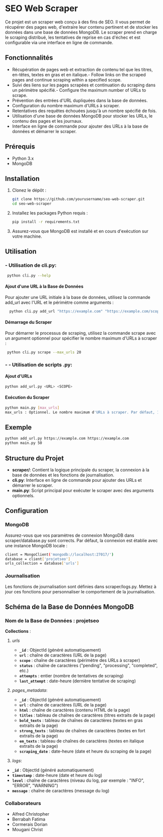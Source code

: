# SEO Web Scraper

Ce projet est un scraper web conçu à des fins de SEO. Il vous permet de récupérer des pages web, d'extraire leur contenu pertinent et de stocker les données dans une base de données MongoDB. Le scraper prend en charge le scraping distribué, les tentatives de reprise en cas d'échec et est configurable via une interface en ligne de commande.
## Fonctionnalités

- Récupération de pages web et extraction de contenu tel que les titres, en-têtes, textes en gras et en italique.- Follow links on the scraped pages and continue scraping within a specified scope.
- Suivi des liens sur les pages scrapées et continuation du scraping dans un périmètre spécifié.- Configure the maximum number of URLs to scrape.
- Prévention des entrées d'URL dupliquées dans la base de données.
- Configuration du nombre maximum d'URLs à scraper.
- Retentatives des requêtes échouées jusqu'à un nombre spécifié de fois.
- Utilisation d'une base de données MongoDB pour stocker les URLs, le contenu des pages et les journaux.
- Interface en ligne de commande pour ajouter des URLs à la base de données et démarrer le scraper.
  
## Prérequis

- Python 3.x
- MongoDB

## Installation

1. Clonez le dépôt :
    ```sh
    git clone https://github.com/yourusername/seo-web-scraper.git
    cd seo-web-scraper
    ```

2. Installez les packages Python requis :
    ```sh
    pip install -r requirements.txt
    ```

3. Assurez-vous que MongoDB est installé et en cours d'exécution sur votre machine.

## Utilisation
### - **Utilisation de cli.py**:
```sh
 python cli.py --help
   ``` 
#### Ajout d'une URL à la Base de Données

Pour ajouter une URL initiale à la base de données, utilisez la commande add_url avec l'URL et le périmètre comme arguments :
```sh
  python cli.py add_url "https://example.com" "https://example.com/scope"
   ```
#### Démarrage du Scraper
Pour démarrer le processus de scraping, utilisez la commande scrape avec un argument optionnel pour spécifier le nombre maximum d'URLs à scraper :
```sh
 python cli.py scrape --max_urls 20
   ``` 

### - **- Utilisation de scripts .py**:
#### Ajout d'URLs
```sh
python add_url.py <URL> <SCOPE>
```
#### Exécution du Scraper
```sh
python main.py [max_urls]
max_urls : Optionnel. Le nombre maximum d'URLs à scraper. Par défaut, 10 s'il n'est pas spécifié.
```

## Exemple
```sh
python add_url.py https://example.com https://example.com
python main.py 50
```

## Structure du Projet
- **scraper/**: Contient la logique principale du scraper, la connexion à la base de données et les fonctions de journalisation.
- **cli.py**: Interface en ligne de commande pour ajouter des URLs et démarrer le scraper.
- **main.py**: Script principal pour exécuter le scraper avec des arguments optionnels.
   
## Configuration

### MongoDB
Assurez-vous que vos paramètres de connexion MongoDB dans scraper/database.py sont corrects. Par défaut, la connexion est établie avec une instance MongoDB locale :
```sh
client = MongoClient('mongodb://localhost:27017/')
database = client['projetseo']
urls_collection = database['urls']
```
### Journalisation
Les fonctions de journalisation sont définies dans scraper/logs.py. Mettez à jour ces fonctions pour personnaliser le comportement de la journalisation.

## Schéma de la Base de Données MongoDB
### Nom de la Base de Données : projetseo
**Collections** :
1. *urls*
   - **`_id`** : ObjectId (généré automatiquement)
   - **`url`** : chaîne de caractères (URL de la page)
   - **`scope`** : chaîne de caractères (périmètre des URLs à scraper)
   - **`status`** : chaîne de caractères ("pending", "processing", "completed", etc.)
   - **`attempts`** : entier (nombre de tentatives de scraping)
   - **`last_attempt`** : date-heure (dernière tentative de scraping)
   
2. *pages_metadata*:
   - **`_id`** : ObjectId (généré automatiquement)
   - **`url`** : chaîne de caractères (URL de la page)
   - **`html`** : chaîne de caractères (contenu HTML de la page)
   - **`titles`** : tableau de chaînes de caractères (titres extraits de la page)
   - **`bold_texts`** : tableau de chaînes de caractères (textes en gras extraits de la page)
   - **`strong_texts`** : tableau de chaînes de caractères (textes en fort extraits de la page)
   - **`em_texts`** : tableau de chaînes de caractères (textes en italique extraits de la page)
   - **`scraping_date`** : date-heure (date et heure du scraping de la page)

3. *logs*:
- **`_id`** : ObjectId (généré automatiquement)
- **`timestamp`** : date-heure (date et heure du log)
- **`level`** : chaîne de caractères (niveau du log, par exemple : "INFO", "ERROR", "WARNING")
- **`message`** : chaîne de caractères (message du log)

### Collaborateurs
- Alfred Christopher
- Berrabah Fatima
- Cormerais Dorian
- Mougani Christ
